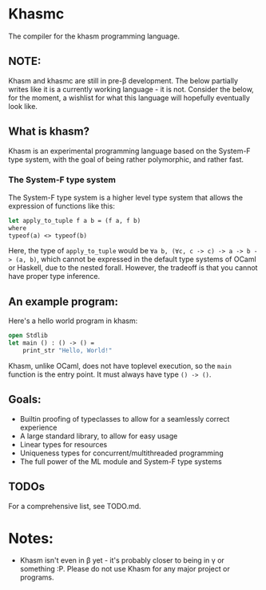 # Khasmc

The compiler for the khasm programming language.

## NOTE:

Khasm and khasmc are still in pre-β development.
The below partially writes like it is a currently working language - it is not.
Consider the below, for the moment, a wishlist for what this language will hopefully eventually look like.

## What is khasm?

Khasm is an experimental programming language based on the System-F type system, with the goal of being rather polymorphic, and rather fast.

### The System-F type system

The System-F type system is a higher level type system that allows the expression of functions like this:

```ocaml
let apply_to_tuple f a b = (f a, f b)
where
typeof(a) <> typeof(b)
```
Here, the type of `apply_to_tuple` would be `∀a b, (∀c, c -> c) -> a -> b -> (a, b)`, which cannot be expressed in the default type systems of OCaml or Haskell, due to the nested forall. However, the tradeoff is that you cannot have proper type inference.

## An example program:

Here's a hello world program in khasm:

```ocaml
open Stdlib
let main () : () -> () =
    print_str "Hello, World!"

```
Khasm, unlike OCaml, does not have toplevel execution, so the `main` function is the entry point. It must always have type `() -> ()`.

## Goals:

- Builtin proofing of typeclasses to allow for a seamlessly correct experience
- A large standard library, to allow for easy usage
- Linear types for resources
- Uniqueness types for concurrent/multithreaded programming
- The full power of the ML module and System-F type systems

## TODOs

For a comprehensive list, see TODO.md.

# Notes:

- Khasm isn't even in β yet - it's probably closer to being in γ or something :P. Please do not use Khasm for any major project or programs.
